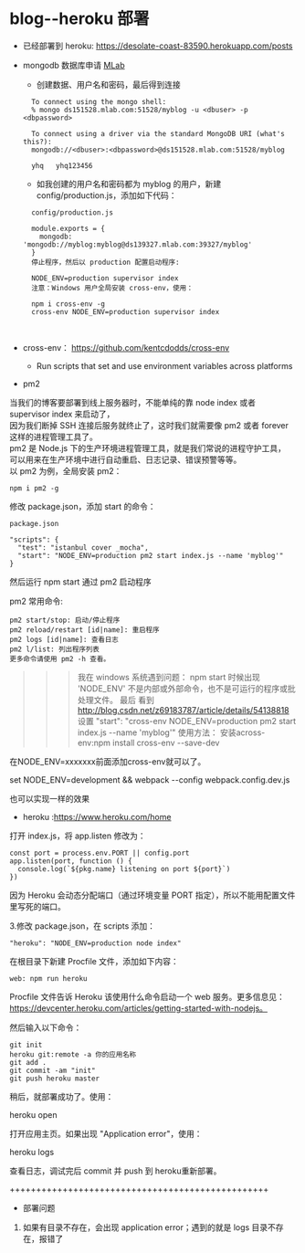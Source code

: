 # blog--heroku 部署

* 已经部署到 heroku: https://desolate-coast-83590.herokuapp.com/posts

* mongodb 数据库申请 [MLab](https://mlab.com/)
  - 创建数据、用户名和密码，最后得到连接
  ```
    To connect using the mongo shell:
    % mongo ds151528.mlab.com:51528/myblog -u <dbuser> -p <dbpassword>
    
    To connect using a driver via the standard MongoDB URI (what's this?):
    mongodb://<dbuser>:<dbpassword>@ds151528.mlab.com:51528/myblog
    
    yhq   yhq123456

  ```
  - 如我创建的用户名和密码都为 myblog 的用户，新建 config/production.js，添加如下代码：
  ```
    config/production.js

    module.exports = {
      mongodb: 'mongodb://myblog:myblog@ds139327.mlab.com:39327/myblog'
    }
    停止程序，然后以 production 配置启动程序:

    NODE_ENV=production supervisor index
    注意：Windows 用户全局安装 cross-env，使用：

    npm i cross-env -g
    cross-env NODE_ENV=production supervisor index
  ```
  
* cross-env： https://github.com/kentcdodds/cross-env
  - Run scripts that set and use environment variables across platforms

* pm2

当我们的博客要部署到线上服务器时，不能单纯的靠 node index 或者 supervisor index 来启动了，  
因为我们断掉 SSH 连接后服务就终止了，这时我们就需要像 pm2 或者 forever 这样的进程管理工具了。  
pm2 是 Node.js 下的生产环境进程管理工具，就是我们常说的进程守护工具，  
可以用来在生产环境中进行自动重启、日志记录、错误预警等等。  
以 pm2 为例，全局安装 pm2：  

```
npm i pm2 -g

```

修改 package.json，添加 start 的命令：
```
package.json

"scripts": {
  "test": "istanbul cover _mocha",
  "start": "NODE_ENV=production pm2 start index.js --name 'myblog'"
}
```

然后运行 npm start 通过 pm2 启动程序

pm2 常用命令:
```
pm2 start/stop: 启动/停止程序
pm2 reload/restart [id|name]: 重启程序
pm2 logs [id|name]: 查看日志
pm2 l/list: 列出程序列表
更多命令请使用 pm2 -h 查看。
```


>>> 我在 windows 系统遇到问题： npm start 时候出现 'NODE_ENV' 不是内部或外部命令，也不是可运行的程序或批处理文件。
最后 看到 http://blog.csdn.net/z69183787/article/details/54138818 设置 "start": "cross-env NODE_ENV=production pm2 start index.js --name 'myblog'"
使用方法：
安装across-env:npm install cross-env --save-dev

在NODE_ENV=xxxxxxx前面添加cross-env就可以了。

 set NODE_ENV=development && webpack --config webpack.config.dev.js
 
也可以实现一样的效果



* heroku :https://www.heroku.com/home

打开 index.js，将 app.listen 修改为：

```
const port = process.env.PORT || config.port
app.listen(port, function () {
  console.log(`${pkg.name} listening on port ${port}`)
})
```
因为 Heroku 会动态分配端口（通过环境变量 PORT 指定），所以不能用配置文件里写死的端口。

3.修改 package.json，在 scripts 添加：
```
"heroku": "NODE_ENV=production node index"
```
在根目录下新建 Procfile 文件，添加如下内容：
```
web: npm run heroku
```
Procfile 文件告诉 Heroku 该使用什么命令启动一个 web 服务。更多信息见：https://devcenter.heroku.com/articles/getting-started-with-nodejs。

然后输入以下命令：
```
git init
heroku git:remote -a 你的应用名称
git add .
git commit -am "init"
git push heroku master
```
稍后，就部署成功了。使用：

heroku open

打开应用主页。如果出现 "Application error"，使用：

heroku logs

查看日志，调试完后 commit 并 push 到 heroku重新部署。


+++++++++++++++++++++++++++++++++++++++++++++++++

* 部署问题

1. 如果有目录不存在，会出现 application error；遇到的就是 logs 目录不存在，报错了

